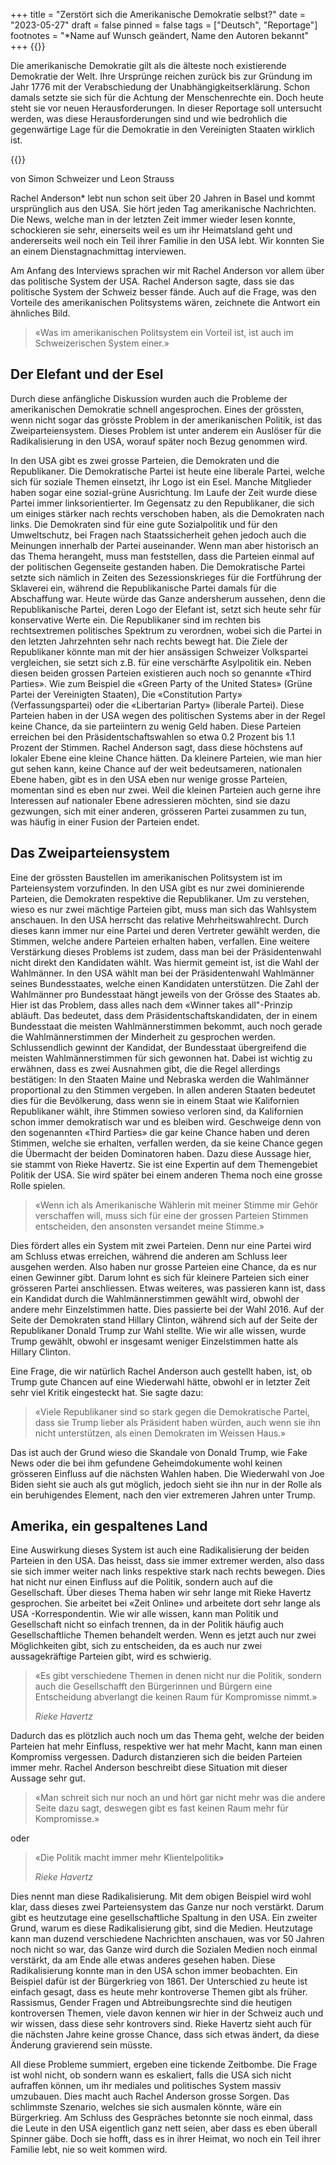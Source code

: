 +++
title = "Zerstört sich die Amerikanische Demokratie selbst?"
date = "2023-05-27"
draft = false
pinned = false
tags = ["Deutsch", "Reportage"]
footnotes = "*Name auf Wunsch geändert, Name den Autoren bekannt"
+++
{{<lead>}}

Die amerikanische Demokratie gilt als die älteste noch existierende Demokratie der Welt. Ihre Ursprünge reichen zurück bis zur Gründung im Jahr 1776 mit der Verabschiedung der Unabhängigkeitserklärung. Schon damals setzte sie sich für die Achtung der Menschenrechte ein. Doch heute steht sie vor neuen Herausforderungen. In dieser Reportage soll untersucht werden, was diese Herausforderungen sind und wie bedrohlich die gegenwärtige Lage für die Demokratie in den Vereinigten Staaten wirklich ist.

{{</lead>}}


von Simon Schweizer und Leon Strauss

Rachel Anderson* lebt nun schon seit über 20 Jahren in Basel und kommt ursprünglich aus den USA. Sie hört jeden Tag amerikanische Nachrichten. Die News, welche man in der letzten Zeit immer wieder lesen konnte, schockieren sie sehr, einerseits weil es um ihr Heimatsland geht und andererseits weil noch ein Teil ihrer Familie in den USA lebt. Wir konnten Sie an einem Dienstagnachmittag interviewen. 

Am Anfang des Interviews sprachen wir mit Rachel Anderson vor allem über das politische System der USA. Rachel Anderson sagte, dass sie das politische System der Schweiz besser fände. Auch auf die Frage, was den Vorteile des amerikanischen Politsystems wären, zeichnete die Antwort ein ähnliches Bild.

> «Was im amerikanischen Politsystem ein Vorteil ist, ist auch im Schweizerischen System einer.»

## Der Elefant und der Esel

Durch diese anfängliche Diskussion wurden auch die Probleme der amerikanischen Demokratie schnell angesprochen. Eines der grössten, wenn nicht sogar das grösste Problem in der amerikanischen Politik, ist das Zweiparteiensystem. Dieses Problem ist unter anderem ein Auslöser für die Radikalisierung in den USA, worauf später noch Bezug genommen wird. 

In den USA gibt es zwei grosse Parteien, die Demokraten und die Republikaner. Die Demokratische Partei ist heute eine liberale Partei, welche sich für soziale Themen einsetzt, ihr Logo ist ein Esel. Manche Mitglieder haben sogar eine sozial-grüne Ausrichtung. Im Laufe der Zeit wurde diese Partei immer linksorientierter. Im Gegensatz zu den Republikaner, die sich um einiges stärker nach rechts verschoben haben, als die Demokraten nach links. Die Demokraten sind für eine gute Sozialpolitik und für den Umweltschutz, bei Fragen nach Staatssicherheit gehen jedoch auch die Meinungen innerhalb der Partei auseinander. Wenn man aber historisch an das Thema herangeht, muss man feststellen, dass die Parteien einmal auf der politischen Gegenseite gestanden haben. Die Demokratische Partei setzte sich nämlich in Zeiten des Sezessionskrieges für die Fortführung der Sklaverei ein, während die Republikanische Partei damals für die Abschaffung war. Heute würde das Ganze andersherum aussehen, denn die Republikanische Partei, deren Logo der Elefant ist, setzt sich heute sehr für konservative Werte ein. Die Republikaner sind im rechten bis rechtsextremen politisches Spektrum zu verordnen, wobei sich die Partei in den letzten Jahrzehnten sehr nach rechts bewegt hat. Die Ziele der Republikaner könnte man mit der hier ansässigen Schweizer Volkspartei vergleichen, sie setzt sich z.B. für eine verschärfte Asylpolitik ein. Neben diesen beiden grossen Parteien existieren auch noch so genannte «Third Parties». Wie zum Beispiel die «Green Party of the United States» (Grüne Partei der Vereinigten Staaten), Die «Constitution Party» (Verfassungspartei) oder die «Libertarian Party» (liberale Partei). Diese Parteien haben in der USA wegen des politischen Systems aber in der Regel keine Chance, da sie parteiintern zu wenig Geld haben. Diese Parteien erreichen bei den Präsidentschaftswahlen so etwa 0.2 Prozent bis 1.1 Prozent der Stimmen. Rachel Anderson sagt, dass diese höchstens auf lokaler Ebene eine kleine Chance hätten. Da kleinere Parteien, wie man hier gut sehen kann, keine Chance auf der weit bedeutsameren, nationalen Ebene haben, gibt es in den USA eben nur wenige grosse Parteien, momentan sind es eben nur zwei. Weil die kleinen Parteien auch gerne ihre Interessen auf nationaler Ebene adressieren möchten, sind sie dazu gezwungen, sich mit einer anderen, grösseren Partei zusammen zu tun, was häufig in einer Fusion der Parteien endet.

## Das Zweiparteiensystem

Eine der grössten Baustellen im amerikanischen Politsystem ist im Parteiensystem vorzufinden. In den USA gibt es nur zwei dominierende Parteien, die Demokraten respektive die Republikaner. Um zu verstehen, wieso es nur zwei mächtige Parteien gibt, muss man sich das Wahlsystem anschauen. In den USA herrscht das relative Mehrheitswahlrecht. Durch dieses kann immer nur eine Partei und deren Vertreter gewählt werden, die Stimmen, welche andere Parteien erhalten haben, verfallen. Eine weitere Verstärkung dieses Problems ist zudem, dass man bei der Präsidentenwahl nicht direkt den Kandidaten wählt. Was hiermit gemeint ist, ist die Wahl der Wahlmänner. In den USA wählt man bei der Präsidentenwahl Wahlmänner seines Bundesstaates, welche einen Kandidaten unterstützen. Die Zahl der Wahlmänner pro Bundesstaat hängt jeweils von der Grösse des Staates ab. Hier ist das Problem, dass alles nach dem «Winner takes all"-Prinzip abläuft. Das bedeutet, dass dem Präsidentschaftskandidaten, der in einem Bundesstaat die meisten Wahlmännerstimmen bekommt, auch noch gerade die Wahlmännerstimmen der Minderheit zu gesprochen werden. Schlussendlich gewinnt der Kandidat, der Bundesstaat übergreifend die meisten Wahlmännerstimmen für sich gewonnen hat. Dabei ist wichtig zu erwähnen, dass es zwei Ausnahmen gibt, die die Regel allerdings bestätigen: In den Staaten Maine und Nebraska werden die Wahlmänner proportional zu den Stimmen vergeben. In allen anderen Staaten bedeutet dies für die Bevölkerung, dass wenn sie in einem Staat wie Kalifornien Republikaner wählt, ihre Stimmen sowieso verloren sind, da Kalifornien schon immer demokratisch war und es bleiben wird. Geschweige denn von den sogenannten «Third Parties» die gar keine Chance haben und deren Stimmen, welche sie erhalten, verfallen werden, da sie keine Chance gegen die Übermacht der beiden Dominatoren haben.  Dazu diese Aussage hier, sie stammt von Rieke Havertz. Sie ist eine Expertin auf dem Themengebiet Politik der USA. Sie wird später bei einem anderen Thema noch eine grosse Rolle spielen. 

> «Wenn ich als Amerikanische Wählerin mit meiner Stimme mir Gehör verschaffen will, muss sich für eine der grossen Parteien Stimmen entscheiden, den ansonsten versandet meine Stimme.»

Dies fördert alles ein System mit zwei Parteien. Denn nur eine Partei wird am Schluss etwas erreichen, während die anderen am Schluss leer ausgehen werden. Also haben nur grosse Parteien eine Chance, da es nur einen Gewinner gibt. Darum lohnt es sich für kleinere Parteien sich einer grösseren Partei anschliessen. Etwas weiteres, was passieren kann ist, dass ein Kandidat durch die Wahlmännerstimmen gewählt wird, obwohl der andere mehr Einzelstimmen hatte. Dies passierte bei der Wahl 2016. Auf der Seite der Demokraten stand Hillary Clinton, während sich auf der Seite der Republikaner Donald Trump zur Wahl stellte. Wie wir alle wissen, wurde Trump gewählt, obwohl er insgesamt weniger Einzelstimmen hatte als Hillary Clinton.  

Eine Frage, die wir natürlich Rachel Anderson auch gestellt haben, ist, ob Trump gute Chancen auf eine Wiederwahl hätte, obwohl er in letzter Zeit sehr viel Kritik eingesteckt hat. Sie sagte dazu:

> «Viele Republikaner sind so stark gegen die Demokratische Partei, dass sie Trump lieber als Präsident haben würden, auch wenn sie ihn nicht unterstützen, als einen Demokraten im Weissen Haus.»

Das ist auch der Grund wieso die Skandale von Donald Trump, wie Fake News oder die bei ihm gefundene Geheimdokumente wohl keinen grösseren Einfluss auf die nächsten Wahlen haben. Die Wiederwahl von Joe Biden sieht sie auch als gut möglich, jedoch sieht sie ihn nur in der Rolle als ein beruhigendes Element, nach den vier extremeren Jahren unter Trump.

## Amerika, ein gespaltenes Land

Eine Auswirkung dieses System ist auch eine Radikalisierung der beiden Parteien in den USA. Das heisst, dass sie immer extremer werden, also dass sie sich immer weiter nach links respektive stark nach rechts bewegen. Dies hat nicht nur einen Einfluss auf die Politik, sondern auch auf die Gesellschaft. Über dieses Thema haben wir sehr lange mit Rieke Havertz gesprochen. Sie arbeitet bei «Zeit Online» und arbeitete dort sehr lange als USA -Korrespondentin. 
Wie wir alle wissen, kann man Politik und Gesellschaft nicht so einfach trennen, da in der Politik häufig auch Gesellschaftliche Themen behandelt werden. Wenn es jetzt auch nur zwei Möglichkeiten gibt, sich zu entscheiden, da es auch nur zwei aussagekräftige Parteien gibt, wird es schwierig.

> «Es gibt verschiedene Themen in denen nicht nur die Politik, sondern auch die Gesellschafft den Bürgerinnen und Bürgern eine Entscheidung abverlangt die keinen Raum für Kompromisse nimmt.»
>
> *Rieke Havertz*

Dadurch das es plötzlich auch noch um das Thema geht, welche der beiden Parteien hat mehr Einfluss, respektive wer hat mehr Macht, kann man einen Kompromiss vergessen. Dadurch distanzieren sich die beiden Parteien immer mehr. Rachel Anderson beschreibt diese Situation mit dieser Aussage sehr gut.

> «Man schreit sich nur noch an und hört gar nicht mehr was die andere Seite dazu sagt, deswegen gibt es fast keinen Raum mehr für Kompromisse.»


oder


> «Die Politik macht immer mehr Klientelpolitik»
>
> *Rieke Havertz*


Dies nennt man diese Radikalisierung. Mit dem obigen Beispiel wird wohl klar, dass dieses zwei Parteiensystem das Ganze nur noch verstärkt. Darum gibt es heutzutage eine gesellschaftliche Spaltung in den USA. Ein zweiter Grund, warum es diese Radikalisierung gibt, sind die Medien. Heutzutage kann man duzend verschiedene Nachrichten anschauen, was vor 50 Jahren noch nicht so war, das Ganze wird durch die Sozialen Medien noch einmal verstärkt, da am Ende alle etwas anderes gesehen haben. Diese Radikalisierung konnte man in den USA schon immer beobachten. Ein Beispiel dafür ist der Bürgerkrieg von 1861. Der Unterschied zu heute ist einfach gesagt, dass es heute mehr kontroverse Themen gibt als früher. Rassismus, Gender Fragen und Abtreibungsrechte sind die heutigen kontroversen Themen, viele davon kennen wir hier in der Schweiz auch und wir wissen, dass diese sehr kontrovers sind. Rieke Havertz sieht auch für die nächsten Jahre keine grosse Chance, dass sich etwas ändert, da diese Änderung gravierend sein müsste.




All diese Probleme summiert, ergeben eine tickende Zeitbombe. Die Frage ist wohl nicht, ob sondern wann es eskaliert, falls die USA sich nicht aufraffen können, um ihr mediales und politisches System massiv umzubauen. Dies macht auch Rachel Anderson grosse Sorgen. Das schlimmste Szenario, welches sie sich ausmalen könnte, wäre ein Bürgerkrieg. Am Schluss des Gespräches betonnte sie noch einmal, dass die Leute in den USA eigentlich ganz nett seien, aber dass es eben überall Spinner gäbe. Doch sie hofft, dass es in ihrer Heimat, wo noch ein Teil ihrer Familie lebt, nie so weit kommen wird.





